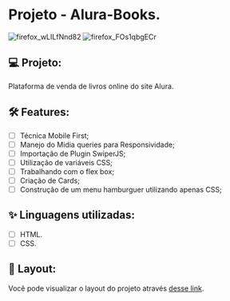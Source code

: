 # Projeto - Alura-Books.

![firefox_wLILfNnd82](https://user-images.githubusercontent.com/104083691/178603273-244a686e-5951-4e44-a906-cf22bcb54329.png)
![firefox_FOs1qbgECr](https://user-images.githubusercontent.com/104083691/178603494-5e6233ad-d05e-40a6-8555-303d9d5ce6f2.png)

## 💻 Projeto:

Plataforma de venda de livros online do site Alura.

## :hammer_and_wrench: Features:

-   [ ] Técnica Mobile First;
-   [ ] Manejo do Midia queries para Responsividade;
-   [ ] Importação de Plugin SwiperJS;
-   [ ] Utilização de variáveis CSS;
-   [ ] Trabalhando com o flex box;
-   [ ] Criação de Cards;
-   [ ] Construção de um menu hamburguer utilizando apenas CSS;

## ✨ Linguagens utilizadas:

-   [ ] HTML.
-   [ ] CSS.

## 🔖 Layout:

Você pode visualizar o layout do projeto através [desse link](https://thaizacapelao.github.io/Tela-de-login-League-of-legends/).
